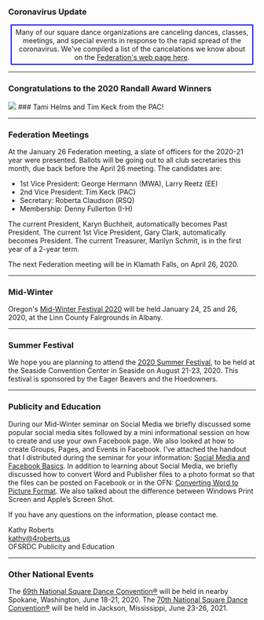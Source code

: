 ### Coronavirus Update

<center>
<div style='border: 2px solid blue; width:480px; padding:5px'>
Many of our square dance organizations are canceling dances, classes, meetings, and special
events in response to the rapid spread of the coronavirus.  We've compiled a list of the
cancelations we know about on the 
<a href='http://squaredance.gen.or.us/corona.php'>
Federation's web page here</a>.
</div>
</center>

---

### Congratulations to the 2020 Randall Award Winners
<img class='right' src='/content/2020-03/TamiHelmsTimKeck.jpg'>
### Tami Helms and Tim Keck from the PAC!
<br class='clear'>

---

### Federation Meetings

At the January 26 Federation meeting, a slate of officers for the 2020-21 year were presented.  Ballots will be going out to all club secretaries this month, due back before the April 26 meeting.  The candidates are:

* 1st Vice President: George Hermann (MWA), Larry Reetz (EE)
* 2nd Vice President: Tim Keck (PAC)
* Secretary: Roberta Claudson (RSQ)
* Membership: Denny Fullerton (I-H)

The current President, Karyn Buchheit, automatically becomes Past President.  The current 1st Vice President, Gary Clark, automatically becomes President.  The current Treasurer, Marilyn Schmit, is in the first year of a 2-year term.

The next Federation meeting will be in Klamath Falls, on April 26, 2020.

----

### Mid-Winter

Oregon's [Mid-Winter Festival 2020](http://midwinterfestival.com) will be held January 24, 25 and 26, 2020, at the Linn County Fairgrounds in Albany.

----

### Summer Festival

We hope you are planning to attend
the [2020 Summer Festival](http://2020.oregonsummerfestival.org), to be held at the Seaside Convention Center in Seaside on August 21-23, 2020.  This festival 
is sponsored by the Eager Beavers and the Hoedowners.

---

### Publicity and Education

During our Mid-Winter seminar on Social Media we briefly discussed some popular  social media sites followed by a  mini informational session on how to create and use your own Facebook page.  We also looked at how to create  Groups, Pages, and Events in Facebook.   I’ve attached the handout that I distributed during the seminar for your information: 
[Social Media and Facebook Basics](http://ofn.club/content/2020-03/2020-01%20Social%20Media%20and%20Facebook%20Basics.pdf).   In addition to learning about Social Media, we briefly discussed how to convert Word and Publisher files to a photo format so that the files can be posted on Facebook or in the OFN: [Converting Word to Picture Format](https://ofn.club/content/2020-03/Converting%20Word%20to%20Photos.pdf).  We also talked about the difference between Windows Print Screen and Apple’s Screen Shot. 
 
If you have any questions on the information, please contact me.

Kathy Roberts   
kathy@4roberts.us   
OFSRDC Publicity and Education

---

### Other National Events

The [69th National Square Dance Convention&reg;](https://www.69nsdc.com/) will be held in nearby Spokane, Washington, June 18-21, 2020.
The [70th National Square Dance Convention&reg;](https://www.70nsdc.com/) will be held in Jackson, Mississippi, June 23-26, 2021.

